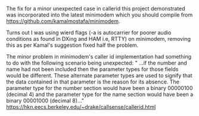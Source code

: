The fix for a minor unexpected case in callerid this project demonstrated was incorporated into the latest minimodem which you should compile from https://github.com/kamalmostafa/minimodem. 

Turns out I was using wierd flags (-a is autocarrier for poorer audio conditions as found in DXing and HAM i.e, RTTY) on minimodem, removing this as per Kamal's suggestion fixed half the problem.

The minor problem in minimodem's caller id implementation had something to do with the following scenario being unexpected:
" ...if the number and name had not been included then the parameter types for those fields would be different. These alternate parameter types are used to signify that the data contained in that parameter is the reason for its absence. The parameter type for the number section would have been a binary 00000100 (decimal 4) and the parameter type for the name section would have been a binary 00001000 (decimal 8)..."
https://hkn.eecs.berkeley.edu/~drake/callsense/callerid.html

